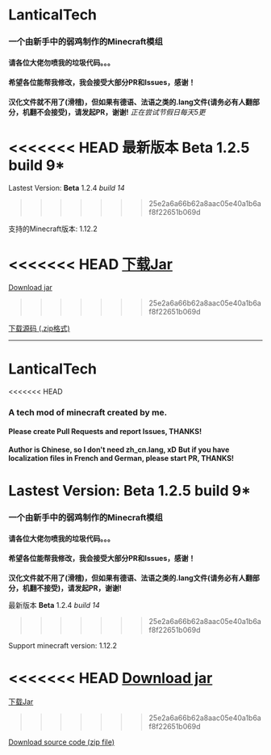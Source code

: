 # LanticalTech
### 一个由新手中的弱鸡制作的Minecraft模组
#### 请各位大佬勿喷我的垃圾代码。。。
#### 希望各位能帮我修改，我会接受大部分PR和Issues，感谢！
**汉化文件就不用了(滑稽)，但如果有德语、法语之类的.lang文件(请务必有人翻部分，机翻不会接受)，请发起PR，谢谢!**
*正在尝试节假日每天5更*

<<<<<<< HEAD
最新版本 **Beta** 1.2.5 build 9*
=======
Lastest Version: **Beta** 1.2.4 *build 14*
>>>>>>> 25e2a6a66b62a8aac05e40a1b6af8f22651b069d

支持的Minecraft版本: 1.12.2

<<<<<<< HEAD
[下载Jar](https://raw.githubusercontent.com/NyasRoryo/LanticalTech/master/LanticalTech-lastest.jar)
=======
[Download jar](https://raw.githubusercontent.com/NyasRoryo/LanticalTech/master/LanticalTech.jar)
>>>>>>> 25e2a6a66b62a8aac05e40a1b6af8f22651b069d

[下载源码 (.zip格式)](https://raw.githubusercontent.com/NyasRoryo/LanticalTech/master/src.zip)

-------------------------------------------------------------------

# LanticalTech
<<<<<<< HEAD
### A tech mod of minecraft created by me.
#### Please create Pull Requests and report Issues, THANKS!
**Author is Chinese, so I don't need zh_cn.lang, xD**
**But if you have localization files in French and German, please start PR, THANKS!**

Lastest Version: **Beta** 1.2.5 build 9*
=======
### 一个由新手中的弱鸡制作的Minecraft模组
#### 请各位大佬勿喷我的垃圾代码。。。
#### 希望各位能帮我修改，我会接受大部分PR和Issues，感谢！
**汉化文件就不用了(滑稽)，但如果有德语、法语之类的.lang文件(请务必有人翻部分，机翻不接受)，请发起PR，谢谢!**

最新版本 **Beta** 1.2.4 *build 14*
>>>>>>> 25e2a6a66b62a8aac05e40a1b6af8f22651b069d

Support minecraft version: 1.12.2

<<<<<<< HEAD
[Download jar](https://raw.githubusercontent.com/NyasRoryo/LanticalTech/master/LanticalTech-lastest.jar)
=======
[下载Jar](https://raw.githubusercontent.com/NyasRoryo/LanticalTech/master/LanticalTech.jar)
>>>>>>> 25e2a6a66b62a8aac05e40a1b6af8f22651b069d

[Download source code (zip file)](https://raw.githubusercontent.com/NyasRoryo/LanticalTech/master/src.zip)
